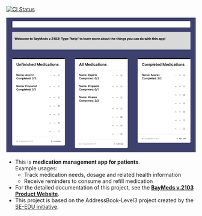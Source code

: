 [![CI Status](https://github.com/AY2324S1-CS2103T-T15-2/tp/actions/workflows/gradle.yml/badge.svg)](https://github.com/AY2324S1-CS2103T-T15-2/tp/actions)

![Ui](docs/images/Ui.png)

* This is **medication management app for patients**.<br>
  Example usages:
  * Track medication needs, dosage and related health information
  * Receive reminders to consume and refill medication
* For the detailed documentation of this project, see the **[BayMeds v.2103 Product Website](https://ay2324s1-cs2103t-t15-2.github.io/tp/)**.
* This project is based on the AddressBook-Level3 project created by the [SE-EDU initiative](https://se-education.org).